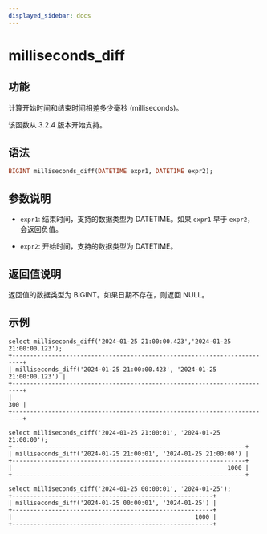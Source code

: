 ```yaml
---
displayed_sidebar: docs
---
```


# milliseconds_diff

## 功能

计算开始时间和结束时间相差多少毫秒 (milliseconds)。

该函数从 3.2.4 版本开始支持。

## 语法

```Haskell
BIGINT milliseconds_diff(DATETIME expr1, DATETIME expr2);
```

## 参数说明

- `expr1`: 结束时间，支持的数据类型为 DATETIME。如果 `expr1` 早于 `expr2`，会返回负值。

- `expr2`: 开始时间，支持的数据类型为 DATETIME。

## 返回值说明

返回值的数据类型为 BIGINT。如果日期不存在，则返回 NULL。

## 示例

```Plain Text
select milliseconds_diff('2024-01-25 21:00:00.423','2024-01-25 21:00:00.123');
+-------------------------------------------------------------------------+
| milliseconds_diff('2024-01-25 21:00:00.423', '2024-01-25 21:00:00.123') |
+-------------------------------------------------------------------------+
|                                                                     300 |
+-------------------------------------------------------------------------+

select milliseconds_diff('2024-01-25 21:00:01', '2024-01-25 21:00:00');
+-----------------------------------------------------------------+
| milliseconds_diff('2024-01-25 21:00:01', '2024-01-25 21:00:00') |
+-----------------------------------------------------------------+
|                                                            1000 |
+-----------------------------------------------------------------+

select milliseconds_diff('2024-01-25 00:00:01', '2024-01-25');
+--------------------------------------------------------+
| milliseconds_diff('2024-01-25 00:00:01', '2024-01-25') |
+--------------------------------------------------------+
|                                                   1000 |
+--------------------------------------------------------+
```
